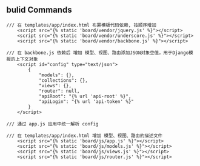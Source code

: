 ## bulid Commands 
    
    /// 在 templates/app/index.html 布置模板代码依赖, 按顺序增加
        <script src="{% static 'board/vendor/jquery.js' %}"></script>
        <script src="{% static 'board/vendor/underscore.js' %}"></script>
        <script src="{% static 'board/vendor/backbone.js' %}"></script>

    /// 在 backbone.js 依赖后 增加 模型、视图、路由添加JSON对象空值，用于Django模板的上下文对象
        <script id="config" type="text/json">
            {
                "models": {},
                "collections": {},
                "views": {},
                "router": null,
                "apiRoot": "{% url 'api-root' %}",
                "apiLogin": "{% url 'api-token' %}"
            }
        </script>
        
    /// 通过 app.js 应用中统一解析 config
    
    /// 在 templates/app/index.html 增加 模型、视图、路由的描述文件
        <script src="{% static 'board/js/app.js' %}"></script>
        <script src="{% static 'board/js/models.js' %}"></script>
        <script src="{% static 'board/js/views.js' %}"></script>
        <script src="{% static 'board/js/router.js' %}"></script>
        
